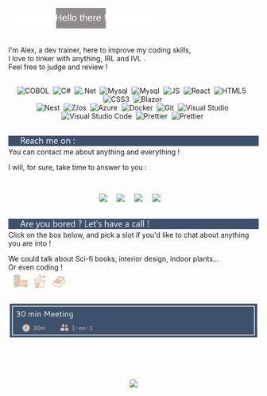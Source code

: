 ![Hello there !](https://raw.githubusercontent.com/AlexEnCode/AlexEnCode/main/hello.svg)

<br>
I'm Alex, a dev trainer, here to improve my coding skills,<br>
I love to tinker with anything, IRL and IVL .<br>
Feel free to judge and review !
<br>
<br>

<p align="center">
  <a>   
    <img alt="COBOL" src="https://img.shields.io/badge/-COBOL-3D516D?style=flat-square&logo=c&logoColor=white" />&nbsp;
    <img alt="C#" src="https://img.shields.io/badge/-C%23-3D516D?style=flat-square&logo=csharp&logoColor=white" />&nbsp;
   <img alt=".Net" src="https://img.shields.io/badge/-.Net-3D516D?style=flat-square&logo=dotnet&logoColor=white" />&nbsp;
   <img alt="Mysql" src="https://img.shields.io/badge/-Mysql-3D516D?style=flat-square&logo=mysql&logoColor=white" />&nbsp;
       <img alt="Mysql" src="https://img.shields.io/badge/-PostgreSQL-3D516D?style=flat-square&logo=postgresql&logoColor=white" />&nbsp;
   <img alt="JS" src="https://img.shields.io/badge/-Javascript-8F8B8E?style=flat-square&logo=javascript&logoColor=white" />&nbsp;
   <img alt="React" src="https://img.shields.io/badge/-React-8F8B8E?style=flat-square&logo=React&logoColor=white" />&nbsp;
   <img alt="HTML5" src="https://img.shields.io/badge/-HTML5-8F8B8E?style=flat-square&logo=html5&logoColor=white" />  &nbsp;
   <img alt="CSS3" src="https://img.shields.io/badge/-CSS3-8F8B8E?style=flat-square&logo=css3&logoColor=white" />&nbsp;
    <img alt="Blazor" src="https://img.shields.io/badge/-Blazor-8F8B8E?style=flat-square&logo=blazor&logoColor=white" />&nbsp; 
    <br>
      <img alt="Nest" src="https://img.shields.io/badge/-NestJS-E0C4AE?style=flat-square&logo=nestjs&logoColor=white" />&nbsp;
     <img alt="Z/os" src="https://img.shields.io/badge/-Z/os-E0C4AE?style=flat-square&logo=ibm&logoColor=white" />&nbsp;
     <img alt="Azure" src="https://img.shields.io/badge/-Azure-E0C4AE?style=flat-square&logo=microsoft-azure&logoColor=white" />&nbsp;
    <img alt="Docker" src="https://img.shields.io/badge/-Docker-E0C4AE?style=flat-square&logo=docker&logoColor=white" />&nbsp;
       <img alt="Git" src="https://img.shields.io/badge/-Git-E0C4AE?style=flat-square&logo=git&logoColor=white" />&nbsp;
   <img alt="Visual Studio" src="https://img.shields.io/badge/-VS-F0E2D7?style=flat-square&logo=visualstudio&logoColor=white" />&nbsp;
   <img alt="Visual Studio Code" src="https://img.shields.io/badge/-VS%20Code-F0E2D7?style=flat-square&logo=visualstudiocode&logoColor=white" />&nbsp;
   <img alt="Prettier" src="https://img.shields.io/badge/-Prettier-F0E2D7?style=flat-square&logo=prettier&logoColor=white" />&nbsp;
 <img alt="Prettier" src="https://img.shields.io/badge/-Figma-F0E2D7?style=flat-square&logo=figma&logoColor=white" />&nbsp;
  </a>
  <br><br>
</p>
<img src="reachMe.png" />
<br>
You can contact me about anything and everything ! 

I will, for sure, take time to answer to you :

<br>
<p align="center">
  <a target="_blank"href="https://instagram.com/brocetrelooking"><img src="https://img.shields.io/badge/instagram-3D516D?style=for-the-badge&logo=instagram&logoColor=white" /></a>&nbsp;&nbsp;&nbsp;&nbsp;
      <a href="https://github.com/AlexEnCode"><img src="https://img.shields.io/badge/GitHub-8F8B8E.svg?&amp;style=for-the-badge&amp;logo=Github&amp;logoColor=white" /></a>&nbsp;&nbsp;&nbsp;&nbsp;
  <a target="_blank"href="https://www.linkedin.com/in/alexandre-lin%C3%A9-6b440b298/"><img src="https://img.shields.io/badge/linkedin-E0C4AE.svg?&style=for-the-badge&logo=linkedin&logoColor=white" /></a>&nbsp;&nbsp;&nbsp;&nbsp;
    <a href="mailto:alexandrelineformation@gmail.com?subject=Hello%20Ileri,%20From%20Github"><img src="https://img.shields.io/badge/gmail-F0E2D7.svg?&style=for-the-badge&logo=gmail&logoColor=white" /></a>&nbsp;&nbsp;&nbsp;&nbsp;
<br>
<br>
</p>
<img src="areYou.png" />
<br>
Click on the box below, and pick a slot if you'd like to chat about anything you are into !

We could talk about Sci-fi books, interior design, indoor plants...   
Or even coding !    
&nbsp;&nbsp;<img alt="" src="meuble.png" />&nbsp;
<img alt="" src="plante.png" /> &nbsp;
<img alt="" src="livre.png" /> 

<h2 align="center">

<a style="color:#31397D" href="https://calendly.com/alexcode/30min" target="_blank"><img width="498" alt="meet_link" src="bouton2.png"> </a>
<br><br>
</h2>
<br><br>

<div align="center">
<picture>
  <source
    srcset="https://github-readme-stats.vercel.app/api?username=AlexEnCode&show_icons=true&theme=dark&hide_border=true"
    media="(prefers-color-scheme: dark)"
  />
  <source
    srcset="https://github-readme-stats.vercel.app/api?username=AlexEnCode&show_icons=true&bg_color=3D516D&title_color=E0C4AE&text_color=ffffff&icon_color=E0C4AE"
    media="(prefers-color-scheme: light), (prefers-color-scheme: no-preference)"
  />
  <img src="(https://github-readme-stats.vercel.app/api?username=AlexEnCode&show_icons=true&bg_color=3D516D&title_color=DDC2AF&text_color=ffffff&icon_color=DDC2AF"/>
</picture>
</div>

<a>


